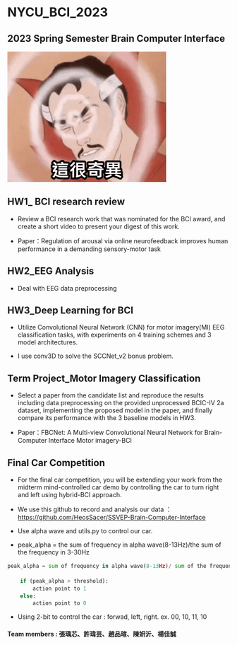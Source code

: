 # NYCU_BCI_2023
## 2023 Spring Semester Brain Computer Interface
![image](https://github.com/romanycc/NYCU_BCI_2023/blob/main/BCI.gif)

## HW1_ BCI research review

* Review a BCI research work that was nominated for the BCI award, and create a short video to present your digest of this work.

* Paper：Regulation of arousal via online neurofeedback
improves human performance in a demanding
sensory-motor task

## HW2_EEG Analysis

* Deal with EEG data preprocessing

## HW3_Deep Learning for BCI

* Utilize Convolutional Neural Network (CNN) for motor imagery(MI) EEG classification tasks, with experiments on 4 training schemes and 3 model architectures.

* I use conv3D to solve the SCCNet_v2 bonus problem.

## Term Project_Motor Imagery Classification

*  Select a paper from the candidate list and reproduce the results including data preprocessing on the provided unprocessed BCIC-IV 2a dataset, implementing the proposed model in the paper, and finally compare its performance with the 3 baseline models in HW3. 

* Paper：FBCNet: A Multi-view Convolutional Neural Network for Brain-Computer Interface Motor imagery-BCI


## Final Car Competition

* For the final car competition, you will be extending your work from the midterm mind-controlled car demo by controlling the car to turn right and left using hybrid-BCI approach.

* We use this github to record and analysis our data
：https://github.com/HeosSacer/SSVEP-Brain-Computer-Interface 

* Use alpha wave and utils.py to control our car.

* peak_alpha = the sum of frequency in alpha wave(8-13Hz)/the sum of the frequency in 3-30Hz

```python
peak_alpha = sum of frequency in alpha wave(8-13Hz)/ sum of the frequency in 3-30Hz    

    if (peak_alpha > threshold): 
        action point to 1
    else: 
        action point to 0
```
* Using 2-bit to control the car : forwad, left, right. ex. 00, 10, 11, 10

#### Team members : 張瑀芯、許瑋芸、趙品瑄、陳妍沂、楊佳誠
